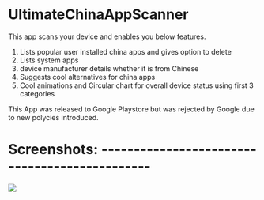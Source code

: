 # UltimateChinaAppScanner

This app scans your device and enables you below features.

1. Lists popular user installed china apps and gives option to delete
2. Lists system apps
3. device manufacturer details whether it is from Chinese
4. Suggests cool alternatives for china apps
5. Cool animations and Circular chart for overall device status using first 3 categories

This App was released to Google Playstore but was rejected by Google due to new polycies introduced.

# Screenshots: ----------------------------------------------

<img src="app/Images/Screenshot_2020-06-06-18-01-17-827_com.example.chinamuktbharat.PNG">
